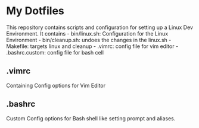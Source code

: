 # My Dotfiles
This repository contains scripts and configuration for setting up a Linux Dev Environment. It contains
	- bin/linux.sh: Configuration for the Linux Environment
	- bin/cleanup.sh: undoes the changes in the linux.sh
	- Makefile: targets linux and cleanup 
	- .vimrc: config file for vim editor
	- .bashrc.custom: config file for bash cell
## .vimrc
Containing Config options for Vim Editor 
## .bashrc
Custom Config options for Bash shell like setting prompt and aliases.
